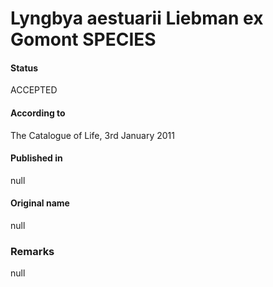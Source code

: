 # Lyngbya aestuarii Liebman ex Gomont SPECIES

#### Status
ACCEPTED

#### According to
The Catalogue of Life, 3rd January 2011

#### Published in
null

#### Original name
null

### Remarks
null